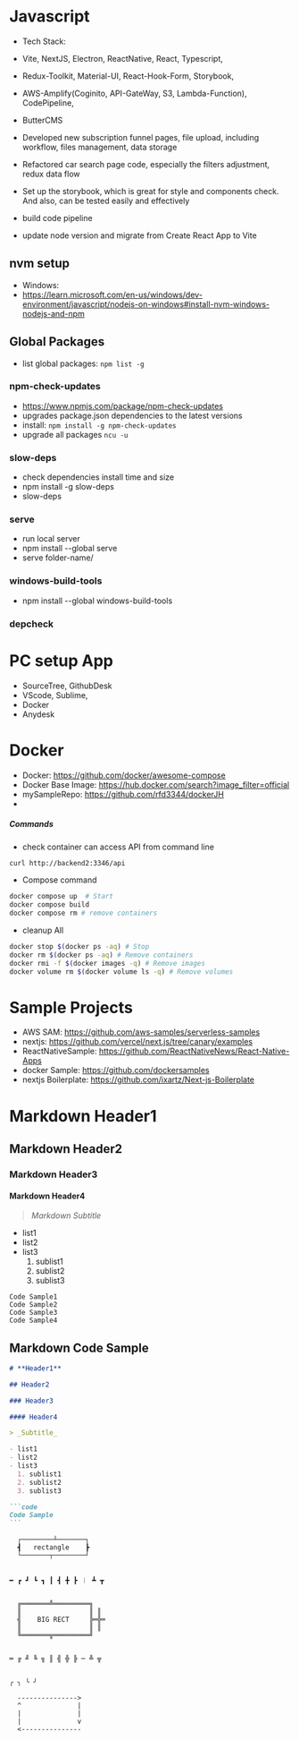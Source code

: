 # **Javascript**

- Tech Stack:
- Vite, NextJS, Electron, ReactNative, React, Typescript,
- Redux-Toolkit, Material-UI, React-Hook-Form, Storybook,

- AWS-Amplify(Coginito, API-GateWay, S3, Lambda-Function), CodePipeline,
- ButterCMS

- Developed new subscription funnel pages, file upload, including workflow, files management, data storage

- Refactored car search page code, especially the filters adjustment, redux data flow
- Set up the storybook, which is great for style and components check. And also, can be tested easily and effectively

- build code pipeline
- update node version and migrate from Create React App to Vite

## nvm setup

- Windows:
- https://learn.microsoft.com/en-us/windows/dev-environment/javascript/nodejs-on-windows#install-nvm-windows-nodejs-and-npm

## Global Packages

- list global packages: `npm list -g`

### npm-check-updates

- https://www.npmjs.com/package/npm-check-updates
- upgrades package.json dependencies to the latest versions
- install: `npm install -g npm-check-updates`
- upgrade all packages `ncu -u`

### slow-deps

- check dependencies install time and size
- npm install -g slow-deps
- slow-deps

### serve

- run local server
- npm install --global serve
- serve folder-name/

### windows-build-tools

- npm install --global windows-build-tools

### depcheck

# **PC setup App**

- SourceTree, GithubDesk
- VScode, Sublime,
- Docker
- Anydesk

# **Docker**

- Docker: https://github.com/docker/awesome-compose
- Docker Base Image: https://hub.docker.com/search?image_filter=official
- mySampleRepo: https://github.com/rfd3344/dockerJH
-

##### Commands

- check container can access API from command line

```bash
curl http://backend2:3346/api
```

- Compose command

```bash
docker compose up  # Start
docker compose build
docker compose rm # remove containers
```

- cleanup All

```bash
docker stop $(docker ps -aq) # Stop
docker rm $(docker ps -aq) # Remove containers
docker rmi -f $(docker images -q) # Remove images
docker volume rm $(docker volume ls -q) # Remove volumes
```

# **Sample Projects**

- AWS SAM: https://github.com/aws-samples/serverless-samples
- nextjs: https://github.com/vercel/next.js/tree/canary/examples
- ReactNativeSample: https://github.com/ReactNativeNews/React-Native-Apps
- docker Sample: https://github.com/dockersamples
- nextjs Boilerplate: https://github.com/ixartz/Next-js-Boilerplate

# **Markdown Header1**

## Markdown Header2

### Markdown Header3

#### Markdown Header4

> _Markdown Subtitle_

- list1
- list2
- list3
  1. sublist1
  2. sublist2
  3. sublist3

```code
Code Sample1
Code Sample2
Code Sample3
Code Sample4
```

## Markdown Code Sample

````md
# **Header1**

## Header2

### Header3

#### Header4

> _Subtitle_

- list1
- list2
- list3
  1. sublist1
  2. sublist2
  3. sublist3

```code
Code Sample
```
````

```
  ┌────────┴───────┐
  ┫   rectangle    ┣
  └───────┬────────┘


━ ┏ ┛ ┗ ┓ ┃ ┫ ╋ ┣ ︱ ┻ ┳


  ╔═══════╩═════════╗
  ║                 ║ ║
  ╣    BIG RECT     ╠═╬═
  ║                 ║ ║
  ╚═══════╦═════════╝


═ ╔ ╝ ╚ ╗ ║ ╣ ╬ ╠ ─ ╩ ╦


╭ ╮ ╰ ╯

  --------------->
  ^              |
  |              |
  |              v
  <---------------
```

